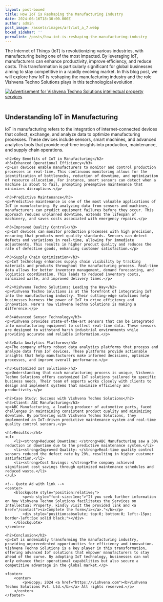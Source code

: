 ```yaml
---
layout: post-boxed
title: How IoT is Reshaping the Manufacturing Industry
date: 2024-06-16T18:30:00.000Z
author: admin
post_image: /assets/images/art/iot_a_7.webp
boxed_sidebar: ''
permalink: /posts/how-iot-is-reshaping-the-manufacturing-industry
---
```


<!DOCTYPE html>

<html lang="en">
<head>
    <meta charset="UTF-8">
    <meta name="viewport" content="width=device-width, initial-scale=1.0">
    <meta name="description" content="Explore how IoT is reshaping the manufacturing industry with insights from Vishvena Techno Solutions. Discover the benefits of IoT in enhancing efficiency, quality, and cost savings.">
    <title>How IoT is Reshaping the Manufacturing Industry</title>
</head>
<body>

<p>The Internet of Things (IoT) is revolutionizing various industries, with manufacturing being one of the most impacted. By leveraging IoT, manufacturers can enhance productivity, improve efficiency, and reduce costs. This transformation is particularly significant for global businesses aiming to stay competitive in a rapidly evolving market. In this blog post, we will explore how IoT is reshaping the manufacturing industry and the role Vishvena Techno Solutions plays in this technological evolution.</p>

<!-- Image Banner Ad -->

<a href="/contact">
    <img src="/assets/images/art/ip_ads_a.webp" alt="Advertisement for Vishvena Techno Solutions intellectual property services" style="max-width:100%; height:auto;">
</a>
<br><br>

<article>
    <h2>Understanding IoT in Manufacturing</h2>
    <p>IoT in manufacturing refers to the integration of internet-connected devices that collect, exchange, and analyze data to optimize manufacturing processes. These devices include sensors, smart machines, and advanced analytics tools that provide real-time insights into production, maintenance, and supply chain operations.</p>

```
<h2>Key Benefits of IoT in Manufacturing</h2>
<h3>Enhanced Operational Efficiency</h3>
<p>IoT devices enable manufacturers to monitor and control production processes in real-time. This continuous monitoring allows for the identification of bottlenecks, reduction of downtime, and optimization of resource allocation. For instance, smart sensors can detect when a machine is about to fail, prompting preemptive maintenance that minimizes disruptions.</p>

<h3>Predictive Maintenance</h3>
<p>Predictive maintenance is one of the most valuable applications of IoT in manufacturing. By analyzing data from sensors and machines, manufacturers can predict equipment failures before they occur. This approach reduces unplanned downtime, extends the lifespan of machinery, and saves costs associated with emergency repairs.</p>

<h3>Improved Quality Control</h3>
<p>IoT devices can monitor production processes with high precision, ensuring that products meet quality standards. Sensors can detect defects and variations in real-time, allowing for immediate adjustments. This results in higher product quality and reduces the rate of defective goods, enhancing customer satisfaction.</p>

<h3>Supply Chain Optimization</h3>
<p>IoT technology enhances supply chain visibility by tracking materials and products throughout the manufacturing process. Real-time data allows for better inventory management, demand forecasting, and logistics coordination. This leads to reduced inventory costs, minimized waste, and improved delivery times.</p>

<h2>Vishvena Techno Solutions: Leading the Way</h2>
<p>Vishvena Techno Solutions is at the forefront of integrating IoT into the manufacturing industry. Their cutting-edge solutions help businesses harness the power of IoT to drive efficiency and innovation. Here's how Vishvena Techno Solutions is making a difference:</p>

<h3>Advanced Sensor Technology</h3>
<p>Vishvena provides state-of-the-art sensors that can be integrated into manufacturing equipment to collect real-time data. These sensors are designed to withstand harsh industrial environments while providing accurate and reliable information.</p>

<h3>Data Analytics Platforms</h3>
<p>The company offers robust data analytics platforms that process and analyze data from IoT devices. These platforms provide actionable insights that help manufacturers make informed decisions, optimize processes, and improve overall performance.</p>

<h3>Customized IoT Solutions</h3>
<p>Understanding that each manufacturing process is unique, Vishvena Techno Solutions offers customized IoT solutions tailored to specific business needs. Their team of experts works closely with clients to design and implement systems that maximize efficiency and productivity.</p>

<h2>Case Study: Success with Vishvena Techno Solutions</h2>
<h3>Client: ABC Manufacturing</h3>
<p>ABC Manufacturing, a leading producer of automotive parts, faced challenges in maintaining consistent product quality and minimizing downtime. By partnering with Vishvena Techno Solutions, they implemented an IoT-driven predictive maintenance system and real-time quality control sensors.</p>

<h4>Results:</h4>
<ul>
    <li><strong>Reduced Downtime: </strong>ABC Manufacturing saw a 30% reduction in downtime due to the predictive maintenance system.</li>
    <li><strong>Improved Quality: </strong>Real-time quality control sensors reduced the defect rate by 20%, resulting in higher customer satisfaction.</li>
    <li><strong>Cost Savings: </strong>The company achieved significant cost savings through optimized maintenance schedules and reduced waste.</li>
</ul>

<!-- Quote Ad with link -->
<center>
    <blockquote style="position:relative;">
        <p><b style="font-size:1em;">"If you seek further information on how Vishvena Techno Solutions facilitates the Services on Intellectual Property, kindly visit the provided link and <a href="/contact"><i>Complete the form</i></a>."</b></p>
        <div style="position:absolute; top:0; bottom:0; left:-15px; border-left:5px solid black;"></div>
    </blockquote>
</center>

<h2>Conclusion</h2>
<p>IoT is undeniably transforming the manufacturing industry, providing unprecedented opportunities for efficiency and innovation. Vishvena Techno Solutions is a key player in this transformation, offering advanced IoT solutions that empower manufacturers to stay ahead of the curve. By adopting IoT technology, businesses can not only enhance their operational capabilities but also secure a competitive advantage in the global market.</p>

<footer>
    <center>
        <p>&copy; 2024 <a href="https://vishvena.com"><b>Vishvena Techno Solutions Pvt. Ltd.</b></a> All rights reserved.</p>
    </center>
</footer>
```

</article>
</body>
</html>
